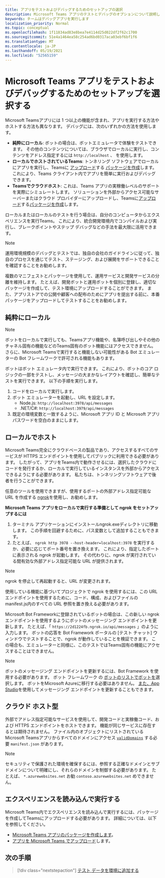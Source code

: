 ```yaml
---
title: アプリをテストおよびデバッグするためのセットアップの選択
description: Microsoft Teams アプリのテストとデバッグのオプションについて説明します。
keywords: チームはデバッグアプリを実行します
localization_priority: Normal
ms.topic: conceptual
ms.openlocfilehash: 1f11834ad83e8bea7e4114d25d022df2f62c1700
ms.sourcegitcommit: 51e4a1464ea58c254ad6bd0317aca03ebf6bf1f6
ms.translationtype: MT
ms.contentlocale: ja-JP
ms.lasthandoff: 05/19/2021
ms.locfileid: "52565159"
---
```

# <a name="choose-a-setup-to-test-and-debug-your-microsoft-teams-app"></a>Microsoft Teams アプリをテストおよびデバッグするためのセットアップを選択する

Microsoft Teamsアプリには 1 つ以上の機能が含まれ、アプリを実行する方法やホストする方法も異なります。 デバッグには、次のいずれかの方法を使用します。

* **純粋にローカル**: ボットの場合は、ボットエミュレータで体験をテストできます。 その他のコンテンツについては、ブラウザでローカルに実行し、コンテンツをアドレス指定するには `http://localhost` 、 を使用します。
* **ローカルでホストされているTeams**: トンネリング ソフトウェアでローカルにアプリを実行し、Teamsに [アップロード](~/concepts/deploy-and-publish/apps-upload.md)する [パッケージを作成](~/concepts/build-and-test/apps-package.md)します。 これにより、Teams クライアント内でアプリを簡単に実行およびデバッグできます。
* **Teamsでクラウドホスト**: これは、Teams アプリの実稼働レベルのサポートを実際にシミュレートします。 ソリューションを外部からアクセス可能なサーバーまたはクラウド プロバイダーにアップロードし、Teamsに[アップロード](~/concepts/deploy-and-publish/apps-upload.md)する[パッケージを作成](~/concepts/build-and-test/apps-package.md)します。

ローカルまたはローカルのテストを行う場合は、自分のコンピュータからエクスペリエンスを実行Teams。 これにより、統合開発環境内でコンパイルおよび実行し、ブレークポイントやステップ デバッグなどの手法を最大限に活用できます。 

> [!NOTE]
> 運用環境規模のデバッグとテストでは、独自の会社のガイドラインに従って、独自のプロセスを通じてテスト、ステージング、および展開をサポートできることを確認することをお勧めします。

複数のマニフェストとパッケージを使用して、運用サービスと開発サービスの分離を維持します。 たとえば、開発ボットと運用ボットを個別に登録し、適切なパッケージを作成して、テスト環境にアップロードすることができます。 また、アプリストアでの公開や顧客への配布のためにアプリを提出する前に、本番パッケージをアップロードしてテストすることをお勧めします。

## <a name="purely-local"></a>純粋にローカル

> [!NOTE]
> ボットをローカルで実行しても、Teamsアプリ機能や、名簿呼び出しやその他のチャネル固有の機能などのTeams固有のボット機能にはアクセスできません。 さらに、Microsoft Teamsで実行すると機能しない可能性がある Bot エミュレーターの Bot フレームワークで許可される機能もあります。

ボットはボット エミュレータ内で実行できます。 これにより、ボットのコア ロジックの一部をテストし、メッセージの大まかなレイアウトを確認し、簡単なテストを実行できます。 以下の手順を実行します。

1. コードをローカルで実行します。
2. ボット エミュレーターを起動し、URL を設定します。
   * Node.js: `http://localhost:3978/api/messages`
   * .NET/C#: `http://localhost:3979/api/messages`
3. 既定の環境変数と一致するように、Microsoft アプリ ID と Microsoft アプリ パスワードを空白のままにします。

## <a name="locally-hosted"></a>ローカルでホスト

Microsoft Teams完全にクラウドベースの製品であり、アクセスするすべてのサービスが HTTPS エンドポイントを使用してパブリックに利用できる必要があります。 したがって、アプリをTeams内で動作させるには、選択したクラウドにコードを発行するか、ローカルで実行しているインスタンスを外部からアクセスできるようにする必要があります。 私たちは、トンネリングソフトウェアで後者を行うことができます。

任意のツールを使用できますが、使用するポートの外部アドレス指定可能な URL を作成する [ngrok](https://ngrok.com/download)を使用し、お勧めします。 

**Microsoft Teams アプリをローカルで実行する準備として ngrok をセットアップするには**

1. ターミナル アプリケーションにインストールngrok.exeディレクトリに移動します。 この手順を回避するために、パス変数として追加することもできます。
2. たとえば、 `ngrok http 3978 --host-header=localhost:3978` を実行するか、必要に応じてポート番号を置き換えます。
   これにより、指定したポートに表示される ngrok が起動します。 その代わりに、ngrok が実行されている間有効な外部アドレス指定可能な URL が提供されます。

> [!NOTE]
> ngrok を停止して再起動すると、URL が変更されます。

使用している機能に基づいてプロジェクトで ngrok を使用するには、この URL エンドポイントを使用するために、コード、構成、およびファイルのmanifest.js内のすべての URL 参照を置き換える必要があります。

Microsoft Bot Frameworkに登録されているボットの場合は、この新しい ngrok エンドポイントを使用するようにボットのメッセージング エンドポイントを更新します。 たとえば、「 `https://2d1224fb.ngrok.io/api/messages` 」のように入力します。 ボットの応答を Bot Framework ポータルの [テスト チャット] ウィンドウでテストすることで、ngrok が動作していることを検証できます。 この場合も、エミュレーターと同様に、このテストではTeams固有の機能にアクセスすることはできません。

> [!NOTE]
> ボットのメッセージング エンドポイントを更新するには、Bot Framework を使用する必要があります。 ボット フレームワーク の [ボットのリストでボットを](https://dev.botframework.com/bots)選択します。 ボットをMicrosoft Azureに移行する必要はありません。 [また、App Studio](~/concepts/build-and-test/app-studio-overview.md)を使用してメッセージング エンドポイントを更新することもできます。

## <a name="cloud-hosted"></a>クラウド ホスト型

外部でアドレス指定可能なサービスを使用して、開発コードと実稼働コード、および HTTPS エンドポイントをホストできます。 機能が同じサービスに存在するとは期待されません。 ファイル内のオブジェクトにリストされているMicrosoft Teamsアプリからすべてのドメインにアクセス [`validDomains`](~/resources/schema/manifest-schema.md#validdomains) する必要 `manifest.json` があります。

> [!NOTE]
> セキュリティで保護された環境を確保するには、参照する正確なドメインとサブドメインについて明確にし、それらのドメインを制御する必要があります。 たとえば、 `*.azurewebsites.net` お勧 `contoso.azurewebsites.net` めできません。

## <a name="load-and-run-your-experience"></a>エクスペリエンスを読み込んで実行する

Microsoft Teams内でエクスペリエンスを読み込んで実行するには、パッケージを作成してTeamsにアップロードする必要があります。 詳細については、以下を参照してください。

* [Microsoft Teams アプリのパッケージを作成します](~/concepts/build-and-test/apps-package.md)。
* [アプリを Microsoft Teams でアップロード](~/concepts/deploy-and-publish/apps-upload.md)します。

## <a name="next-step"></a>次の手順

> [!div class="nextstepaction"] 
> [テスト データを環境に追加する](~/concepts/build-and-test/test-data.md)

